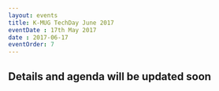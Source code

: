 ```yaml
---
layout: events
title: K-MUG TechDay June 2017
eventDate : 17th May 2017
date : 2017-06-17
eventOrder: 7
---
```


## Details and agenda will be updated soon
